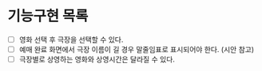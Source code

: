 # 기능구현 목록

- [ ] 영화 선택 후 극장을 선택할 수 있다.
- [ ] 예매 완료 화면에서 극장 이름이 길 경우 말줄임표로 표시되어야 한다. (시안 참고)
- [ ] 극장별로 상영하는 영화와 상영시간은 달라질 수 있다.